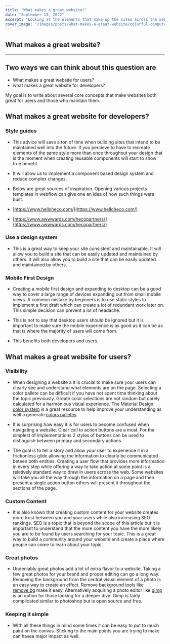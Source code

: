 ```yaml
---
title: "What makes a great website?"
date: "September 13, 2022"
excerpt: "Looking at the elements that make up the sites across the web we can establish some direct corelations many if not all have in common."
cover_image: "/images/posts/what-makes-a-great-website/colorful-computer.jpeg"
---
```


 <!-- <link href="../../styles//Home.module.css" rel="stylesheet"></link> -->

## What makes a great website?

---

## Two ways we can think about this question are

- What makes a great website for users?
- what makes a great website for developers?

My goal is to write about several core concepts that make websites both great for users and those who maintain them.

## What makes a great website for developers?

### Style guides

- This advice will save a ton of time when building sites that intend to be maintained well into the future. If you percieve to have to recreate elements of the same style more than once throughout your design that is the moment when creating reusable components will start to show true benefit.

- It will allow us to implement a component based design system and reduce complex changes.

- Below are great sources of inspiration. Opening various projects templates in webflow can give one an idea of how such things were built.

- [https://www.helloheco.com/](https://www.helloheco.com/)

- [https://www.awwwards.com/hecopartners/](https://www.awwwards.com/hecopartners/)

### Use a design system

- This is a great way to keep your site consistent and maintainable. It will allow you to build a site that can be easily updated and maintained by others. It will also allow you to build a site that can be easily updated and maintained by others.

### Mobile First Design

- Creating a mobile first design and expanding to desktop can be a good way to cover a large range of devices expanding out from small mobile views. A common mistake by beginners is to use static styles to implement a first draft which can create a lot of redundant work later on. This simple decision can prevent a lot of headache.

- This is not to say that desktop users should be ignored but it is important to make sure the mobile experience is as good as it can be as that is where the majority of users will come from.

- This benefits both developers and users.

## What makes a great website for users?

### Visibility

- When designing a website a it is crucial to make sure your users can clearly see and understand what elements are on the page. Selecting a color pallete can be difficult if you have not spent time thinking about the topic previously. Greate color selections are not random but carely calculated for a harmonious visual experience. The Material Design [color system](https://material.io/design/color/the-color-system.html#color-usage-and-palettes) is a great resource to help improve your understanding as well a generate [colors palletes](https://material.io/design/color/the-color-system.html#tools-for-picking-colors)

- It is surprising how easy it is for users to become confused when navigating a website. Clear call to action buttons are a must. For the simplest of implementations 2 styles of buttons can be used to distinguish between primary and secondary actions.
- The goal is to tell a story and allow your user to experience it in a frictionless glide allowing the information to clearly be communicated beteen both entities. Creating a user flow that provides more information in every step while offering a way to take action at some point is a relatively standard way to draw in users across the web. Some websites will take you all the way through the information on a page and then present a single action button others will present it throughout the sections of the page.

### Custom Content

- It is also known that creating custom content for your website creates more trust between you and your users while also increasing SEO rankings. SEO is a topic that is beyond the scope of this article but it is important to understand that the more content you have the more likely you are to be found by users searching for your topic. This is a great way to build a community around your website and create a place where people can come to learn about your topic.

### Great photos

- Undeniably great photos add a lot of extra flavor to a website. Taking a few great photos for your brand and proper editing can go a long way. Removing the background from the central visual element of a photo is an easy way to create an effect. Remove background tools like [remove.bg](https://www.remove.bg/) make it easy. Alternatively acquiring a photo editor like [gimp](https://www.gimp.org/) is an option for those looking for a deeper dive. Gimp is fairly complicated similar to photoshop but is open source and free.

### Keeping it simple

- WIth all these things in mind some times it can be easy to put to much paint on the canvas. Sticking to the main points you are trying to make can havea major impact as well.
